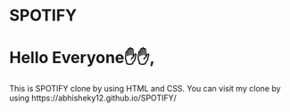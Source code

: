 # SPOTIFY
<h1>
Hello Everyone✋✋,
</h1>
<p>This is SPOTIFY clone by using HTML and CSS.
You can visit my clone by using  https://abhisheky12.github.io/SPOTIFY/
</p>
